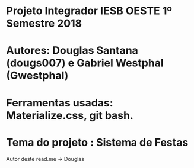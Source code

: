 # Projeto Integrador IESB OESTE 1º Semestre 2018

# Autores: Douglas Santana (dougs007) e Gabriel Westphal (Gwestphal)

# Ferramentas usadas: Materialize.css, git bash.

# Tema do projeto : Sistema de Festas

Autor deste read.me -> Douglas
